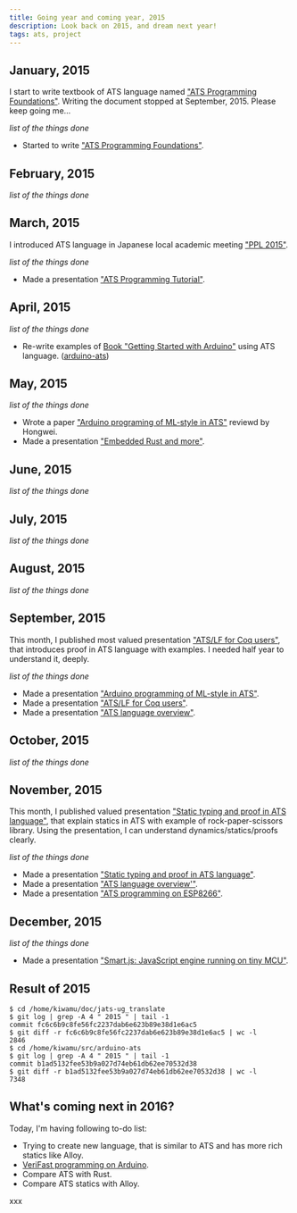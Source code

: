 ```yaml
---
title: Going year and coming year, 2015
description: Look back on 2015, and dream next year!
tags: ats, project
---
```


## January, 2015

I start to write textbook of ATS language named ["ATS Programming Foundations"](http://jats-ug.metasepi.org/doc/ATS2/ATS_Foundations/).
Writing the document stopped at September, 2015. Please keep going me...

_list of the things done_

* Started to write ["ATS Programming Foundations"](http://jats-ug.metasepi.org/doc/ATS2/ATS_Foundations/).

## February, 2015

_list of the things done_

## March, 2015

I introduced ATS language in Japanese local academic meeting ["PPL 2015"](http://www-kb.is.s.u-tokyo.ac.jp/ppl2015/).

_list of the things done_

* Made a presentation ["ATS Programming Tutorial"](http://www.slideshare.net/master_q/ats-programming-tutorial).

## April, 2015

_list of the things done_

* Re-write examples of [Book "Getting Started with Arduino"](http://shop.oreilly.com/product/9780596155520.do) using ATS language. ([arduino-ats](https://github.com/fpiot/arduino-ats))

## May, 2015

_list of the things done_

* Wrote a paper ["Arduino programing of ML-style in ATS"](http://www.metasepi.org/doc/metasepi-icfp2015-arduino-ats.pdf) reviewd by Hongwei.
* Made a presentation ["Embedded Rust and more"](http://www.slideshare.net/master_q/embedded-rust-and-more).

## June, 2015

_list of the things done_

## July, 2015

_list of the things done_

## August, 2015

_list of the things done_

## September, 2015

This month, I published most valued presentation ["ATS/LF for Coq users"](http://www.slideshare.net/master_q/atslf-for-coq-users),
that introduces proof in ATS language with examples. I needed half year to understand it, deeply.

_list of the things done_

* Made a presentation ["Arduino programming of ML-style in ATS"](http://www.slideshare.net/master_q/arduino-programming-of-mlstyle-in-ats).
* Made a presentation ["ATS/LF for Coq users"](http://www.slideshare.net/master_q/atslf-for-coq-users).
* Made a presentation ["ATS language overview"](http://www.slideshare.net/master_q/ats-language-overview).

## October, 2015

_list of the things done_

## November, 2015

This month, I published valued presentation ["Static typing and proof in ATS language"](http://www.slideshare.net/master_q/static-typing-and-proof-on-ats-language),
that explain statics in ATS with example of rock-paper-scissors library. Using the presentation, I can understand dynamics/statics/proofs clearly.

_list of the things done_

* Made a presentation ["Static typing and proof in ATS language"](http://www.slideshare.net/master_q/static-typing-and-proof-on-ats-language).
* Made a presentation ["ATS language overview'"](http://www.slideshare.net/master_q/ats-language-overview-54844736).
* Made a presentation ["ATS programming on ESP8266"](http://www.slideshare.net/master_q/ats-programming-on-esp8266).

## December, 2015

_list of the things done_

* Made a presentation ["Smart.js: JavaScript engine running on tiny MCU"](http://www.slideshare.net/master_q/smartjs-javascript-engine-running-on-tiny-mcu).

## Result of 2015

~~~
$ cd /home/kiwamu/doc/jats-ug_translate
$ git log | grep -A 4 " 2015 " | tail -1
commit fc6c6b9c8fe56fc2237dab6e623b89e38d1e6ac5
$ git diff -r fc6c6b9c8fe56fc2237dab6e623b89e38d1e6ac5 | wc -l
2846
$ cd /home/kiwamu/src/arduino-ats
$ git log | grep -A 4 " 2015 " | tail -1
commit b1ad5132fee53b9a027d74eb61db62ee70532d38
$ git diff -r b1ad5132fee53b9a027d74eb61db62ee70532d38 | wc -l
7348
~~~

## What's coming next in 2016?

Today, I'm having following to-do list:

* Trying to create new language, that is similar to ATS and has more rich statics like Alloy.
* [VeriFast programming on Arduino](https://github.com/fpiot/arduino-verifast).
* Compare ATS with Rust.
* Compare ATS statics with Alloy.

xxx
